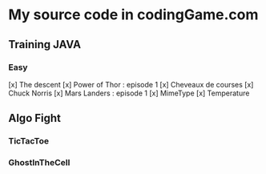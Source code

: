 # My source code in codingGame.com

## Training JAVA
### Easy
[x] The descent
[x] Power of Thor  : episode 1
[x] Cheveaux de courses
[x] Chuck Norris
[x] Mars Landers : episode 1
[x] MimeType
[x] Temperature

## Algo Fight
### TicTacToe
### GhostInTheCell
